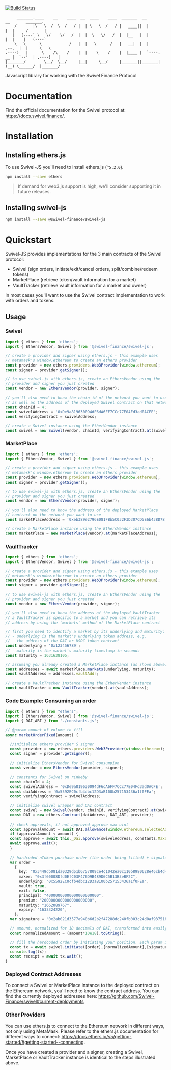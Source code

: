 [![Build Status](https://travis-ci.com/Swivel-Finance/swivel-js.svg?token=mHzJQzb11WHSPwztZw8B&branch=main)](https://travis-ci.com/Swivel-Finance/swivel-js)
```
     _______.____    __    ____  __  ____    ____  _______  __                 __       _______.
    /       |\   \  /  \  /   / |  | \   \  /   / |   ____||  |               |  |     /       |
   |   (----` \   \/    \/   /  |  |  \   \/   /  |  |__   |  |               |  |    |   (----`
    \   \      \            /   |  |   \      /   |   __|  |  |         .--.  |  |     \   \    
.----)   |      \    /\    /    |  |    \    /    |  |____ |  `----. __ |  `--'  | .----)   |   
|_______/        \__/  \__/     |__|     \__/     |_______||_______|(__) \______/  |_______/    
```
Javascript library for working with the Swivel Finance Protocol

# Documentation

Find the official documentation for the Swivel protocol at: https://docs.swivel.finance/.

# Installation

## Installing ethers.js

To use Swivel-JS you'll need to install ethers.js (`^5.2.0`). 

```bash
npm install --save ethers
```

> If demand for web3.js support is high, we'll consider supporting it in future releases.

## Installing swivel-js

```bash
npm install --save @swivel-finance/swivel-js
```

# Quickstart

Swivel-JS provides implementations for the 3 main contracts of the Swivel protocol:

- Swivel (sign orders, initiate/exit/cancel orders, split/combine/redeem tokens)
- MarketPlace (retrieve token/vault information for a market)
- VaultTracker (retrieve vault information for a market and owner)

In most cases you'll want to use the Swivel contract implementation to work with orders and tokens.

## Usage

### Swivel

```typescript
import { ethers } from 'ethers';
import { EthersVendor, Swivel } from '@swivel-finance/swivel-js';

// create a provider and signer using ethers.js - this example uses
// metamask's window.ethereum to create an ethers provider
const provider = new ethers.providers.Web3Provider(window.ethereum);
const signer = provider.getSigner();

// to use swivel-js with ethers.js, create an EthersVendor using the 
// provider and signer you just created
const vendor = new EthersVendor(provider, signer);

// you'll also need to know the chain id of the network you want to use
// as well as the address of the deployed Swivel contract on that network
const chainId = 4;
const swivelAddress = '0xDe9a819630094dF6dA6FF7CCc77E04Fd3ad0ACFE';
const verifyingContract = swivelAddress;

// create a Swivel instance using the EtherVendor instance
const swivel = new Swivel(vendor, chainId, verifyingContract).at(swivelAddress);
```

### MarketPlace

```typescript
import { ethers } from 'ethers';
import { EthersVendor, Swivel } from '@swivel-finance/swivel-js';

// create a provider and signer using ethers.js - this example uses
// metamask's window.ethereum to create an ethers provider
const provider = new ethers.providers.Web3Provider(window.ethereum);
const signer = provider.getSigner();

// to use swivel-js with ethers.js, create an EthersVendor using the 
// provider and signer you just created
const vendor = new EthersVendor(provider, signer);

// you'll also need to know the address of the deployed MarketPlace 
// contract on the network you want to use
const marketPlaceAddress = '0xeb389e2796E081FBb5C032F3D307CD5E6b438D78';

// create a MarketPlace instance using the EthersVendor instance
const marketPlace = new MarketPlace(vendor).at(marketPlaceAddress);
```

### VaultTracker

```typescript
import { ethers } from 'ethers';
import { EthersVendor, Swivel } from '@swivel-finance/swivel-js';

// create a provider and signer using ethers.js - this example uses
// metamask's window.ethereum to create an ethers provider
const provider = new ethers.providers.Web3Provider(window.ethereum);
const signer = provider.getSigner();

// to use swivel-js with ethers.js, create an EthersVendor using the 
// provider and signer you just created
const vendor = new EthersVendor(provider, signer);

// you'll also need to know the address of the deployed VaultTracker
// a VaultTracker is specific to a market and you can retrieve its
// address by using the `markets` method of the MarketPlace contract

// first you need to identify a market by its underlying and maturity:
// - underlying is the market's underlying token address, e.g. 
//   the address of the DAI or USDC token contract
const underlying = '0x123456789';
// - maturity is the market's maturity timestamp in seconds
const maturity = 1631638105;

// assuming you already created a MarketPlace instance (as shown above)
const addresses = await marketPlace.markets(underlying, maturity);
const vaultAddress = addresses.vaultAddr;

// create a VaultTracker instance using the EtherVendor instance
const vaultTracker = new VaultTracker(vendor).at(vaultAddress);
```
### Code Example: Consuming an order

```typescript
import { ethers } from "ethers";
import { EthersVendor, Swivel } from '@swivel-finance/swivel-js';
import { DAI_ABI } from './constants.js';

// @param amount of volume to fill
async marketOrderFixed(amount) {

  //initialize ethers provider & signer
  const provider = new ethers.providers.Web3Provider(window.ethereum);
  const signer = provider.getSigner();
  
  // initialize EthersVender for Swivel consumpion
  const vendor = new EthersVendor(provider, signer);
  
  // constants for Swivel on rinkeby
  const chainId = 4;
  const swivelAddress = '0xDe9a819630094dF6dA6FF7CCc77E04Fd3ad0ACFE';
  const daiAddress = '0x5592EC0cfb4dbc12D3aB100b257153436a1f0FEa';
  const verifyingContract = swivelAddress;
  
  // initialize swivel wrapper and DAI contract
  const swivel = new Swivel(vendor, chainId, verifyingContract).at(swivelAddress);
  const DAI = new ethers.Contract(daiAddress, DAI_ABI, provider);
  
  // check approvals, if not approved approve max uint
  const approvalAmount = await DAI.allowance(window.ethereum.selectedAddress,swivelAddress);
  if (approvalAmount < amount) {
  const approve = await this._Dai.approve(swivelAddress, constants.MaxUint256);
  await approve.wait();
  }
  
  // hardcoded nToken purchase order (the order being filled) + signature valid on rinkeby. Can replace with FillPreview API fetch.
  var order = 
    {
      key: "0x3449db081da0329d51b6757809ce4c1042ea0c110b8980628e46cb4d4b8297fb",
      maker: "0x3f60008Dfd0EfC03F476D9B489D6C5B13B3eBF2C",
      underlying: "0x5592EC0cfb4dbc12D3aB100b257153436a1f0FEa",
      vault: true,
      exit: false,
      principal: "40000000000000000000000",
      premium: "2000000000000000000000",
      maturity: "1662089767",
      expiry: "1633324220",
    };
  var signature = "0x2ab021d3577a940b6d2b2f47288dc240fb003c24d0af93751bd3b9354e1df0d03e6d2c47a7bf566d6ec887b6884edb80c80f0890d247a363eb31b1e99d5636ae1c";

  // amount, normalized for 18 decimals of DAI, transformed into easily consumable string.
  const normalizedAmount = (amount*10e18).toString();

  // fill the hardcoded order by initiating your position. Each param is within an array, as multiple orders can be filled at once.
  const tx = await swivel.initiate([order],[normalizedAmount],[signature]);
  console.log(tx);
  const receipt = await tx.wait();
}
```

### Deployed Contract Addresses
To connect a Swivel or MarketPlace instance to the deployed contract on the Ethereum network, you'll need to know the contract address. You can find the currently deployed addresses here: https://github.com/Swivel-Finance/swivel#current-deployments

### Other Providers

You can use ethers.js to connect to the Ethereum network in different ways, not only using MetaMask. Please refer to the ethers.js documentation for different ways to connect: https://docs.ethers.io/v5/getting-started/#getting-started--connecting.

Once you have created a provider and a signer, creating a Swivel, MarketPlace or VaultTracker instance is identical to the steps illustrated above.
